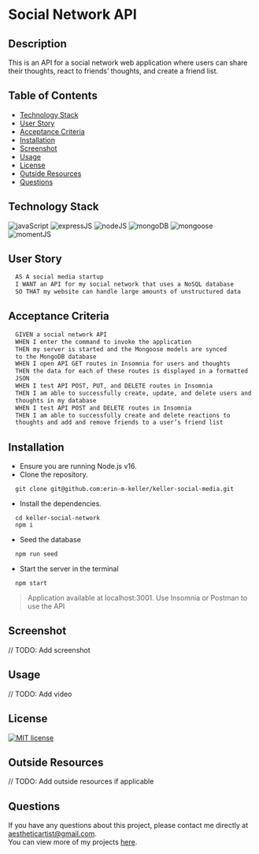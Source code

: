   # Social Network API
  
  ## Description 
  This is an API for a social network web application where users can share their thoughts, react to friends’ thoughts, and create a friend list. 
  
  ## Table of Contents
  * [Technology Stack](#technology-stack)
  * [User Story](#user-story)
  * [Acceptance Criteria](#acceptance-criteria)
  * [Installation](#installation)
  * [Screenshot](#screenshot)
  * [Usage](#usage)
  * [License](#license)
  * [Outside Resources](#outside-resources)
  * [Questions](#questions)

  ## Technology Stack

  ![javaScript](https://img.shields.io/badge/-JavaScript-61DAFB?color=red&style=flat)
  ![expressJS](https://img.shields.io/badge/-Express.js-61DAFB?color=orange&style=flat)
  ![nodeJS](https://img.shields.io/badge/-Node.js-61DAFB?color=yellow&style=flat)
  ![mongoDB](https://img.shields.io/badge/-Mongoose-61DAFB?color=green&style=flat)
  ![mongoose](https://img.shields.io/badge/-Moment.js-61DAFB?color=blue&style=flat)
  ![momentJS](https://img.shields.io/badge/-FomanticUI-61DAFB?color=purple&style=flat)

  ## User Story
  ```md
    AS A social media startup
    I WANT an API for my social network that uses a NoSQL database
    SO THAT my website can handle large amounts of unstructured data
  ```

  ## Acceptance Criteria
  ```md
    GIVEN a social network API
    WHEN I enter the command to invoke the application
    THEN my server is started and the Mongoose models are synced  
    to the MongoDB database
    WHEN I open API GET routes in Insomnia for users and thoughts
    THEN the data for each of these routes is displayed in a formatted  
    JSON
    WHEN I test API POST, PUT, and DELETE routes in Insomnia
    THEN I am able to successfully create, update, and delete users and  
    thoughts in my database
    WHEN I test API POST and DELETE routes in Insomnia
    THEN I am able to successfully create and delete reactions to  
    thoughts and add and remove friends to a user’s friend list
  ```
  
  ## Installation 
  
  * Ensure you are running Node.js v16.
  * Clone the repository.
  ```
    git clone git@github.com:erin-m-keller/keller-social-media.git
  ```

  * Install the dependencies.
  ``` node
    cd keller-social-network
    npm i
  ```

  * Seed the database
  ``` node
    npm run seed
  ```

  * Start the server in the terminal
  ``` node
    npm start
  ```
  > Application available at localhost:3001. Use Insomnia or Postman to use the API

  ## Screenshot

  // TODO: Add screenshot
  
  ## Usage

  // TODO: Add video
  
  ## License 
  [![MIT license](https://img.shields.io/badge/License-MIT-purple.svg)](https://lbesson.mit-license.org/)

  ## Outside Resources
  
  // TODO: Add outside resources if applicable
  
  ## Questions
  If you have any questions about this project, please contact me directly at [aestheticartist@gmail.com](aestheticartist@gmail.com).  
  You can view more of my projects [here](https://github.com/erin-m-keller).
